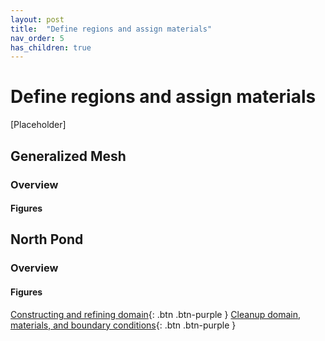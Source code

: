 ```yaml
---
layout: post
title:  "Define regions and assign materials"
nav_order: 5
has_children: true
---
```

# Define regions and assign materials

[Placeholder]

## Generalized Mesh
### Overview

#### Figures
<script>
    var app = "https://kitware.github.io/paraview-glance/app";
    var datadir = "https://raw.githubusercontent.com/adamnicholasprice/GeologicGriddingTutorial/main/GeneralScene/";
    var file = "1_surface.vtkjs";

    document.write("<iframe src='" + app + "?name=" + file + "&url=" +datadir + file + "' id='iframe' width='800' height='500'></iframe>");
</script>
## North Pond

### Overview

#### Figures
<script>
    var app = "https://kitware.github.io/paraview-glance/app";
    var datadir = "https://raw.githubusercontent.com/adamnicholasprice/GeologicGriddingTutorial/main/GeneralScene/";
    var file = "1_surface.vtkjs";

    document.write("<iframe src='" + app + "?name=" + file + "&url=" +datadir + file + "' id='iframe' width='800' height='500'></iframe>");
</script>

[Constructing and refining domain](http://adamnicholasprice.github.io/GeologicGriddingTutorial/03_domain.html){: .btn .btn-purple } [Cleanup domain, materials, and boundary conditions](http://adamnicholasprice.github.io/GeologicGriddingTutorial/05_cleanup.html){: .btn .btn-purple }
